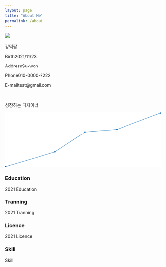 ```yaml
---
layout: page
title: "About Me"
permalink: /about
---
```


<div class="div-container">
  <div class="div-left"><img src="/mdpage/assets/img/photo.jpeg" width="150"></div>
  <div class="div-right">
    <p>강덕팔</p>
    <p><span class="span-spacing">Birth</span><span class="span-content">2021/11/23</span></p>
    <p><span class="span-spacing">Address</span><span class="span-content">Su-won</span></p>
    <p><span class="span-spacing">Phone</span><span class="span-content">010-0000-2222</span></p>
    <p><span class="span-spacing">E-mail</span><span class="span-content">test@gmail.com</span></p>
  </div>
</div>
<br />
<div>
<p>성장하는 디자이너</p>
</div>

![image](../assets/img/line_gr2.png)


### Education

<span class="year-decorator">2021</span> Education


### Tranning

<span class="year-decorator">2021</span> Tranning


### Licence

<span class="year-decorator">2021</span> Licence


### Skill

Skill

